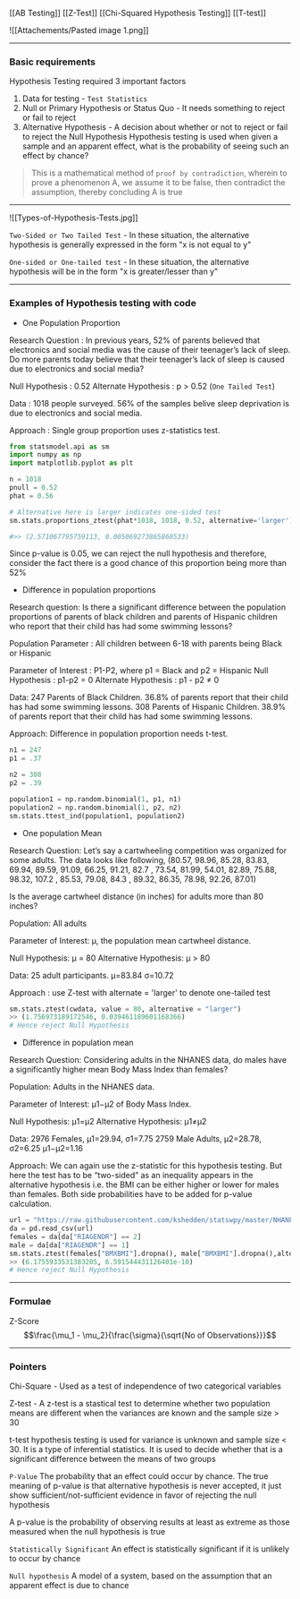 [[AB Testing]]
[[Z-Test]]
[[Chi-Squared Hypothesis Testing]]
[[T-test]]


![[Attachements/Pasted image 1.png]]

---
### Basic requirements

Hypothesis Testing required 3 important factors
1. Data for testing - `Test Statistics`
2. Null or Primary Hypothesis or Status Quo - It needs something to reject or fail to reject
3. Alternative Hypothesis - A decision about whether or not to reject or fail to reject the Null Hypothesis
Hypothesis testing is used when given a sample and an apparent effect, what is the probability of seeing such an effect by chance?


>This is a mathematical method of `proof by contradiction`, wherein to prove a phenomenon A, we assume it to be false, then contradict the assumption, thereby concluding A is true

---
![[Types-of-Hypothesis-Tests.jpg]]

`Two-Sided or Two Tailed Test` - In these situation, the alternative hypothesis is generally expressed in the form "x is not equal to y"

`One-sided or One-tailed test` - In these situation, the alternative hypothesis will be in the form "x is greater/lesser than y"

---
### Examples of Hypothesis testing with code
- One Population Proportion

Research Question : In previous years, 52% of parents believed that electronics and social media was the cause of their teenager’s lack of sleep. Do more parents today believe that their teenager’s lack of sleep is caused due to electronics and social media?

Null Hypothesis : 0.52
Alternate Hypothesis : p > 0.52 (`One Tailed Test`)

Data : 1018 people surveyed. 56% of the samples belive sleep deprivation is due to electronics and social media.

Approach : Single group proportion uses z-statistics test.

```py
from statsmodel.api as sm
import numpy as np
import matplotlib.pyplot as plt

n = 1018
pnull = 0.52
phat = 0.56

# Alternative here is larger indicates one-sided test
sm.stats.proportions_ztest(phat*1018, 1018, 0.52, alternative='larger')

#>> (2.571067795759113, 0.005069273865860533)
```

Since p-value is 0.05, we can reject the null hypothesis and therefore, consider the fact there is a good chance of this proportion being more than 52%


- Difference in population proportions

Research question: Is there a significant difference between the population proportions of parents of black children and parents of Hispanic children who report that their child has had some swimming lessons?

Population Parameter : All children between 6-18 with parents being Black or Hispanic

Parameter of Interest : P1-P2, where p1 = Black and p2 = Hispanic
Null Hypothesis : p1-p2 = 0
Alternate Hypothesis : p1 - p2 $\neq$ 0

Data: 247 Parents of Black Children. 36.8% of parents report that their child has had some swimming lessons. 308 Parents of Hispanic Children. 38.9% of parents report that their child has had some swimming lessons.

Approach: Difference in population proportion needs t-test.

```py
n1 = 247
p1 = .37

n2 = 308
p2 = .39

population1 = np.random.binomial(1, p1, n1)
population2 = np.random.binomial(1, p2, n2)
sm.stats.ttest_ind(population1, population2)
```

- One population Mean

Research Question: Let’s say a cartwheeling competition was organized for some adults. The data looks like following,
(80.57, 98.96, 85.28, 83.83, 69.94, 89.59, 91.09, 66.25, 91.21, 82.7 , 73.54, 81.99, 54.01, 82.89, 75.88, 98.32, 107.2 , 85.53, 79.08, 84.3 , 89.32, 86.35, 78.98, 92.26, 87.01)

Is the average cartwheel distance (in inches) for adults more than 80 inches?

Population: All adults

Parameter of Interest: μ, the population mean cartwheel distance.

Null Hypothesis: μ = 80
Alternative Hypothesis: μ > 80

Data:
25 adult participants.
μ=83.84
σ=10.72

Approach : use Z-test with alternate = 'larger' to denote one-tailed test

```py
sm.stats.ztest(cwdata, value = 80, alternative = "larger")
>> (1.756973189172546, 0.039461189601168366)
# Hence reject Null Hypothesis
```

- Difference in population mean

Research Question: Considering adults in the NHANES data, do males have a significantly higher mean Body Mass Index than females?

Population: Adults in the NHANES data.

Parameter of Interest: μ1−μ2 of Body Mass Index.

Null Hypothesis: μ1=μ2
Alternative Hypothesis: μ1≠μ2

Data: 2976 Females, μ1=29.94, σ1=7.75
          2759 Male Adults, μ2=28.78, σ2=6.25
           μ1−μ2=1.16
		   
Approach: We can again use the z-statistic for this hypothesis testing. But here the test has to be “two-sided” as an inequality appears in the alternative hypothesis i.e. the BMI can be either higher or lower for males than females. Both side probabilities have to be added for p-value calculation.

```py
url = "https://raw.githubusercontent.com/kshedden/statswpy/master/NHANES/merged/nhanes_2015_2016.csv"
da = pd.read_csv(url)
females = da[da["RIAGENDR"] == 2]
male = da[da["RIAGENDR"] == 1]
sm.stats.ztest(females["BMXBMI"].dropna(), male["BMXBMI"].dropna(),alternative='two-sided')
>> (6.1755933531383205, 6.591544431126401e-10)
# Hence reject Null Hypothesis

```

---
### Formulae

Z-Score
$$\frac{\mu_1 - \mu_2}{\frac{\sigma}{\sqrt{No of Observations}}}$$

---
### Pointers

Chi-Square - Used as a test of independence of two categorical variables

Z-test - A z-test is a stastical test to determine whether two population means are different when the variances are known and the sample size > 30

t-test hypothesis testing is used for variance is unknown and sample size < 30. It is a type of inferential statistics. It is used to decide whether that is a significant difference between the means of two groups

`P-Value`  The probability that an effect could occur by chance. The true meaning of p-value is that alternative hypothesis is never accepted, it just show sufficient/not-sufficient evidence in favor of rejecting the null hypothesis

A p-value is the probability of observing results at least as extreme as those measured when the null hypothesis is true

`Statistically Significant`  An effect is statistically significant if it is unlikely to occur by chance

`Null hypothesis`  A model of a system, based on the assumption that an apparent effect is due to chance
